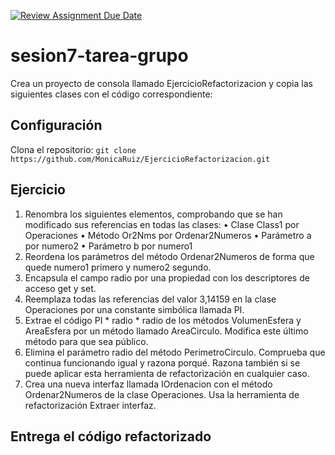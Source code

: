 [![Review Assignment Due Date](https://classroom.github.com/assets/deadline-readme-button-24ddc0f5d75046c5622901739e7c5dd533143b0c8e959d652212380cedb1ea36.svg)](https://classroom.github.com/a/cLE2xyfm)
# sesion7-tarea-grupo
Crea un proyecto de consola llamado EjercicioRefactorizacion y copia las siguientes clases con el código correspondiente:

## Configuración
Clona el repositorio: `git clone https://github.com/MonicaRuiz/EjercicioRefactorizacion.git`

## Ejercicio
1. Renombra los siguientes elementos, comprobando que se han modificado sus referencias en todas las clases:
• Clase Class1 por Operaciones
• Método Or2Nms por Ordenar2Numeros
• Parámetro a por numero2
• Parámetro b por numero1
2. Reordena los parámetros del método Ordenar2Numeros de forma que quede numero1 primero y numero2 segundo.
3. Encapsula el campo radio por una propiedad con los descriptores de acceso get y set.
4. Reemplaza todas las referencias del valor 3,14159 en la clase Operaciones por una constante simbólica llamada PI.
5. Extrae el código PI * radio * radio de los métodos VolumenEsfera y AreaEsfera por un método llamado AreaCirculo. Modifica este último método para que sea público.
6. Elimina el parámetro radio del método PerimetroCirculo. Comprueba que continua funcionando igual y razona porqué. Razona también si se puede aplicar esta herramienta de refactorización en cualquier caso.
7. Crea una nueva interfaz llamada IOrdenacion con el método Ordenar2Numeros de la clase Operaciones. Usa la herramienta de refactorización Extraer interfaz.

## Entrega el código refactorizado
